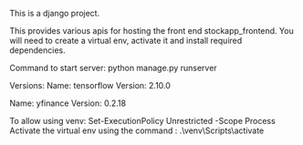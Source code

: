 This is a django project.

This provides various apis for hosting the front end stockapp_frontend. You will need to create a virtual env, activate it and install required dependencies.

Command to start server: python manage.py runserver

Versions: 
Name: tensorflow
Version: 2.10.0

Name: yfinance
Version: 0.2.18

To allow using venv: Set-ExecutionPolicy Unrestricted -Scope Process
Activate the virtual env using the command : .\venv\Scripts\activate
